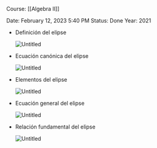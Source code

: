 Course: [[Algebra II]]

Date: February 12, 2023 5:40 PM
Status: Done
Year: 2021

- Definición del elipse
    
    ![Untitled](Images/Elipses%20en%20R2/Untitled.png)
    
- Ecuación canónica del elipse
    
    ![Untitled](Images/Elipses%20en%20R2/Untitled%201.png)
    
- Elementos del elipse
    
    ![Untitled](Images/Elipses%20en%20R2/Untitled%202.png)
    
- Ecuación general del elipse
    
    ![Untitled](Images/Elipses%20en%20R2/Untitled%203.png)
    
- Relación fundamental del elipse
    
    ![Untitled](Images/Elipses%20en%20R2/Untitled%204.png)